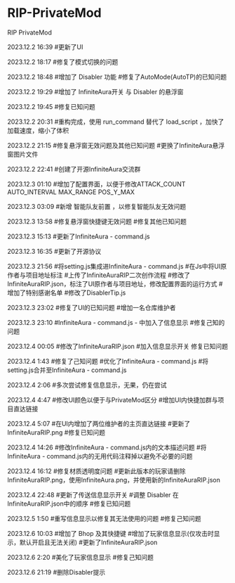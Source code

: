 # RIP-PrivateMod
RIP PrivateMod

2023.12.2 16:39
#更新了UI

2023.12.2 18:17
#修复了模式切换的问题

2023.12.2 18:48
#增加了 Disabler 功能
#修复了AutoMode(AutoTP)的已知问题

2023.12.2 19:29
#增加了 InfiniteAura开关 与 Disabler 的悬浮窗

2023.12.2 19:45
#修复已知问题

2023.12.2 20:31
#重构完成，使用 run_command 替代了 load_script ，加快了加载速度，缩小了体积

2023.12.2 21:15
#修复悬浮窗无效问题及其他已知问题
#更换了InfiniteAura悬浮窗图片文件

2023.12.2 22:41
#创建了开源InfiniteAura交流群

2023.12.3 01:10
#增加了配置界面，以便于修改ATTACK_COUNT AUTO_INTERVAL MAX_RANGE POS_Y_MAX

2023.12.3 03:09
#新增 智能队友前置 ，以修复智能队友无效问题

2023.12.3 13:58
#修复悬浮窗快捷键无效问题
#修复其他已知问题

2023.12.3 15:13
#更新了InfiniteAura - command.js

2023.12.3 16:35
#更新了开源协议

2023.12.3 21:56
#将setting.js集成进InfiniteAura - command.js
#在Js中将UI原作者与项目地址标注
#上传了InfiniteAuraRIP二次创作流程
#修改了InfiniteAuraRIP.json，标注了UI原作者与项目地址，修改配置界面的运行方式
#增加了特别感谢名单
#修改了DisablerTip.js

2023.12.3 23:02
#修复了UI的已知问题
#增加一名仓库维护者

2023.12.3 23:10
#InfiniteAura - command.js - 中加入了信息显示
#修复己知的问题

2023.12.4 00:05
#修改了InfiniteAuraRIP.json
#加入信息显示开关
修复已知问题

2023.12.4 1:43
#修复了己知问题
#优化了InfiniteAura - command.js
#将setting.js合并至InfiniteAura - command.js

2023.12.4 2:06
#多次尝试修复信息显示，无果，仍在尝试

2023.12.4 4:47
#修改UI颜色以便于与PrivateMod区分
#增加UI内快捷加群与项目直达链接

2023.12.4 5:07
#在UI内增加了两位维护者的主页直达链接
#更新了InfiniteAuraRIP.png
#修复已知问题

2023.12.4 14:26
#修改InfiniteAura - command.js内的文本描述问题
#将InfiniteAura - command.js内的无用代码注释掉以避免不必要的问题

2023.12.4 16:12
#修复材质透明度问题
#更新此版本的玩家请删除InfiniteAuraRIP.png，使用InfiniteAura.png，并使用新的InfiniteAuraRIP.json

2023.12.4 22:48
#更新了传送信息显示开关
#调整 Disabler 在InfiniteAuraRIP.json中的顺序
#修复已知问题

2023.12.5 1:50
#重写信息显示以修复其无法使用的问题
#修复己知问题

2023.12.6 10:03
#增加了 Bhop 及其快捷键
#增加了玩家信息显示(仅攻击时显示，默认开启且无法关闭)
#更新了InfiniteAuraRIP.json

2023.12.6 2:20
#美化了玩家信息显示
#修复己知问题

2023.12.6 21:19
#删除Disabler提示
